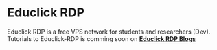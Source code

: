# Educlick RDP
Educlick RDP is a free VPS network for students and researchers (Dev). Tutorials to Educlick-RDP is comming soon on [**Educlick RDP Blogs**](https://amarnath-o2o.github.io/Educlick-RDP/how/ "Educlick RDP tutorials")

